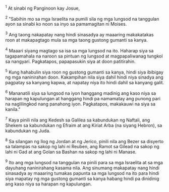 <sup>1</sup>
At sinabi ng Panginoon kay Josue, 

<sup>2</sup>
"Sabihin mo sa mga Israelita na pumili sila ng mga lungsod na tanggulan ayon sa sinabi ko noon sa inyo sa pamamagitan ni Moises. 

<sup>3</sup>
Ang taong nakapatay nang hindi sinasadya ay maaaring makakatakas roon at makapagtago mula sa mga taong gustong gumanti sa kanya. 

<sup>4</sup>
Maaari siyang magtago sa isa sa mga lungsod na ito. Haharap siya sa tagapamahala na naroon sa pintuan ng lungsod at magpapaliwanag tungkol sa nangyari. Pagkatapos, papapasukin siya at doon patitirahin. 

<sup>5</sup>
Kung hahabulin siya roon ng gustong gumanti sa kanya, hindi siya ibibigay ng mga naninirahan doon. Kakampihan nila siya dahil hindi niya sinadya ang pagpatay sa kanyang kapwa, at napatay niya ito hindi dahil sa kanyang galit. 

<sup>6</sup>
Mananatili siya sa lungsod na iyon hanggang madinig ang kaso niya sa harapan ng kapulungan at hanggang hindi pa namamatay ang punong pari na naglilingkod nang panahong iyon. Pagkatapos, makakauwi na siya sa kanila." 

<sup>7</sup>
Kaya pinili nila ang Kedesh sa Galilea sa kabundukan ng Naftali, ang Shekem sa kabundukan ng Efraim at ang Kiriat Arba (na siyang Hebron), sa kabundukan ng Juda. 

<sup>8</sup>
Sa silangan ng Ilog ng Jordan at ng Jerico, pinili nila ang Bezer sa disyerto sa talampas na sakop ng lahi ni Reuben, ang Ramot sa Gilead na sakop ng lahi ni Gad at ang Golan sa Bashan na sakop ng lahi ni Manase. 

<sup>9</sup>
Ito ang mga lungsod na tanggulan na pinili para sa mga Israelita at sa mga dayuhang naninirahang kasama nila. Ang sinumang makapatay nang hindi sinasadya ay maaaring tumakas papunta sa mga lungsod na ito para hindi siya mapatay ng mga gustong gumanti sa kanya habang hindi pa dinidinig ang kaso niya sa harapan ng kapulungan.